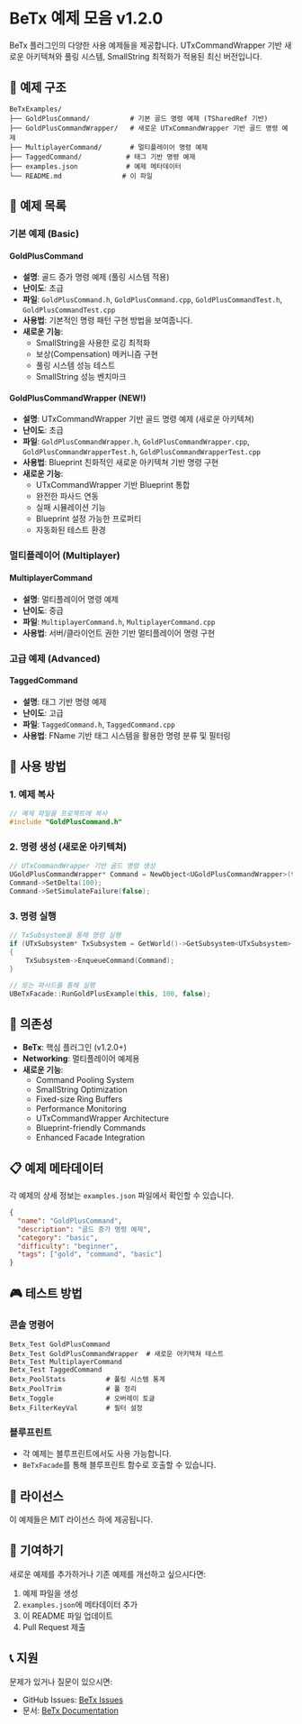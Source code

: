 # BeTx 예제 모음 v1.2.0

BeTx 플러그인의 다양한 사용 예제들을 제공합니다. UTxCommandWrapper 기반 새로운 아키텍쳐와 풀링 시스템, SmallString 최적화가 적용된 최신 버전입니다.

## 📁 예제 구조

```
BeTxExamples/
├── GoldPlusCommand/          # 기본 골드 명령 예제 (TSharedRef 기반)
├── GoldPlusCommandWrapper/   # 새로운 UTxCommandWrapper 기반 골드 명령 예제
├── MultiplayerCommand/       # 멀티플레이어 명령 예제
├── TaggedCommand/           # 태그 기반 명령 예제
├── examples.json            # 예제 메타데이터
└── README.md               # 이 파일
```

## 🎯 예제 목록

### 기본 예제 (Basic)

#### GoldPlusCommand
- **설명**: 골드 증가 명령 예제 (풀링 시스템 적용)
- **난이도**: 초급
- **파일**: `GoldPlusCommand.h`, `GoldPlusCommand.cpp`, `GoldPlusCommandTest.h`, `GoldPlusCommandTest.cpp`
- **사용법**: 기본적인 명령 패턴 구현 방법을 보여줍니다.
- **새로운 기능**: 
  - SmallString을 사용한 로깅 최적화
  - 보상(Compensation) 메커니즘 구현
  - 풀링 시스템 성능 테스트
  - SmallString 성능 벤치마크

#### GoldPlusCommandWrapper (NEW!)
- **설명**: UTxCommandWrapper 기반 골드 명령 예제 (새로운 아키텍쳐)
- **난이도**: 초급
- **파일**: `GoldPlusCommandWrapper.h`, `GoldPlusCommandWrapper.cpp`, `GoldPlusCommandWrapperTest.h`, `GoldPlusCommandWrapperTest.cpp`
- **사용법**: Blueprint 친화적인 새로운 아키텍쳐 기반 명령 구현
- **새로운 기능**:
  - UTxCommandWrapper 기반 Blueprint 통합
  - 완전한 파사드 연동
  - 실패 시뮬레이션 기능
  - Blueprint 설정 가능한 프로퍼티
  - 자동화된 테스트 환경

### 멀티플레이어 (Multiplayer)

#### MultiplayerCommand
- **설명**: 멀티플레이어 명령 예제
- **난이도**: 중급
- **파일**: `MultiplayerCommand.h`, `MultiplayerCommand.cpp`
- **사용법**: 서버/클라이언트 권한 기반 멀티플레이어 명령 구현

### 고급 예제 (Advanced)

#### TaggedCommand
- **설명**: 태그 기반 명령 예제
- **난이도**: 고급
- **파일**: `TaggedCommand.h`, `TaggedCommand.cpp`
- **사용법**: FName 기반 태그 시스템을 활용한 명령 분류 및 필터링

## 🚀 사용 방법

### 1. 예제 복사
```cpp
// 예제 파일을 프로젝트에 복사
#include "GoldPlusCommand.h"
```

### 2. 명령 생성 (새로운 아키텍쳐)
```cpp
// UTxCommandWrapper 기반 골드 명령 생성
UGoldPlusCommandWrapper* Command = NewObject<UGoldPlusCommandWrapper>(this);
Command->SetDelta(100);
Command->SetSimulateFailure(false);
```

### 3. 명령 실행
```cpp
// TxSubsystem을 통해 명령 실행
if (UTxSubsystem* TxSubsystem = GetWorld()->GetSubsystem<UTxSubsystem>())
{
    TxSubsystem->EnqueueCommand(Command);
}

// 또는 파사드를 통해 실행
UBeTxFacade::RunGoldPlusExample(this, 100, false);
```

## 🔧 의존성

- **BeTx**: 핵심 플러그인 (v1.2.0+)
- **Networking**: 멀티플레이어 예제용
- **새로운 기능**:
  - Command Pooling System
  - SmallString Optimization
  - Fixed-size Ring Buffers
  - Performance Monitoring
  - UTxCommandWrapper Architecture
  - Blueprint-friendly Commands
  - Enhanced Facade Integration

## 📋 예제 메타데이터

각 예제의 상세 정보는 `examples.json` 파일에서 확인할 수 있습니다.

```json
{
  "name": "GoldPlusCommand",
  "description": "골드 증가 명령 예제",
  "category": "basic",
  "difficulty": "beginner",
  "tags": ["gold", "command", "basic"]
}
```

## 🎮 테스트 방법

### 콘솔 명령어
```
Betx_Test GoldPlusCommand
Betx_Test GoldPlusCommandWrapper  # 새로운 아키텍쳐 테스트
Betx_Test MultiplayerCommand
Betx_Test TaggedCommand
Betx_PoolStats          # 풀링 시스템 통계
Betx_PoolTrim           # 풀 정리
Betx_Toggle             # 오버레이 토글
Betx_FilterKeyVal       # 필터 설정
```

### 블루프린트
- 각 예제는 블루프린트에서도 사용 가능합니다.
- `BeTxFacade`를 통해 블루프린트 함수로 호출할 수 있습니다.

## 📝 라이선스

이 예제들은 MIT 라이선스 하에 제공됩니다.

## 🤝 기여하기

새로운 예제를 추가하거나 기존 예제를 개선하고 싶으시다면:

1. 예제 파일을 생성
2. `examples.json`에 메타데이터 추가
3. 이 README 파일 업데이트
4. Pull Request 제출

## 📞 지원

문제가 있거나 질문이 있으시면:
- GitHub Issues: [BeTx Issues](https://github.com/yourusername/BeTx-Plugin/issues)
- 문서: [BeTx Documentation](https://github.com/yourusername/BeTx-Plugin/docs)


